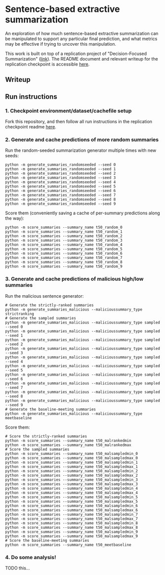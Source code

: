 # Sentence-based extractive summarization

An exploration of how much sentence-based extractive summarization can be manipulated to support any particular final prediction, and what metrics may be effective if trying to uncover this manipulation.

This work is built on top of a replication project of "Decision-Focused Summarization" ([link](https://api.semanticscholar.org/CorpusID:237513705)).
The README document and relevant writeup for the replication checkpoint is accessible [here](readme_replication.md).

## Writeup

## Run instructions

### 1. Checkpoint environment/dataset/cachefile setup

Fork this repository, and then follow all run instructions in the replication checkpoint readme [here](readme_replication.md).

### 2. Generate and cache predictions of more random summaries

Run the random-seeded summarization generator multiple times with new seeds:

```
python -m generate_summaries_randomseeded --seed 0
python -m generate_summaries_randomseeded --seed 1
python -m generate_summaries_randomseeded --seed 2
python -m generate_summaries_randomseeded --seed 3
python -m generate_summaries_randomseeded --seed 4
python -m generate_summaries_randomseeded --seed 5
python -m generate_summaries_randomseeded --seed 6
python -m generate_summaries_randomseeded --seed 7
python -m generate_summaries_randomseeded --seed 8
python -m generate_summaries_randomseeded --seed 9
```

Score them (conveniently saving a cache of per-summary predictions along the way):

```
python -m score_summaries --summary_name t50_random_0
python -m score_summaries --summary_name t50_random_1
python -m score_summaries --summary_name t50_random_2
python -m score_summaries --summary_name t50_random_3
python -m score_summaries --summary_name t50_random_4
python -m score_summaries --summary_name t50_random_5
python -m score_summaries --summary_name t50_random_6
python -m score_summaries --summary_name t50_random_7
python -m score_summaries --summary_name t50_random_8
python -m score_summaries --summary_name t50_random_9
```

### 3. Generate and cache predictions of malicious high/low summaries

Run the malicious sentence generator:

```
# Generate the strictly-ranked summaries
python -m generate_summaries_malicious --malicioussummary_type strictranking
# Generate the sampled summaries
python -m generate_summaries_malicious --malicioussummary_type sampled --seed 0
python -m generate_summaries_malicious --malicioussummary_type sampled --seed 1
python -m generate_summaries_malicious --malicioussummary_type sampled --seed 2
python -m generate_summaries_malicious --malicioussummary_type sampled --seed 3
python -m generate_summaries_malicious --malicioussummary_type sampled --seed 4
python -m generate_summaries_malicious --malicioussummary_type sampled --seed 5
python -m generate_summaries_malicious --malicioussummary_type sampled --seed 6
python -m generate_summaries_malicious --malicioussummary_type sampled --seed 7
python -m generate_summaries_malicious --malicioussummary_type sampled --seed 8
python -m generate_summaries_malicious --malicioussummary_type sampled --seed 9
# Generate the baseline-meeting summaries
python -m generate_summaries_malicious --malicioussummary_type meetbaseline
```

Score them:

```
# Score the strictly-ranked summaries
python -m score_summaries --summary_name t50_malrankedmin
python -m score_summaries --summary_name t50_malrankedmax
# Score the sampled summaries
python -m score_summaries --summary_name t50_malsampledmin_0
python -m score_summaries --summary_name t50_malsampledmax_0
python -m score_summaries --summary_name t50_malsampledmin_1
python -m score_summaries --summary_name t50_malsampledmax_1
python -m score_summaries --summary_name t50_malsampledmin_2
python -m score_summaries --summary_name t50_malsampledmax_2
python -m score_summaries --summary_name t50_malsampledmin_3
python -m score_summaries --summary_name t50_malsampledmax_3
python -m score_summaries --summary_name t50_malsampledmin_4
python -m score_summaries --summary_name t50_malsampledmax_4
python -m score_summaries --summary_name t50_malsampledmin_5
python -m score_summaries --summary_name t50_malsampledmax_5
python -m score_summaries --summary_name t50_malsampledmin_6
python -m score_summaries --summary_name t50_malsampledmax_6
python -m score_summaries --summary_name t50_malsampledmin_7
python -m score_summaries --summary_name t50_malsampledmax_7
python -m score_summaries --summary_name t50_malsampledmin_8
python -m score_summaries --summary_name t50_malsampledmax_8
python -m score_summaries --summary_name t50_malsampledmin_9
python -m score_summaries --summary_name t50_malsampledmax_9
# Score the baseline-meeting summaries
python -m score_summaries --summary_name t50_meetbaseline
```

### 4. Do some analysis!

TODO this...

